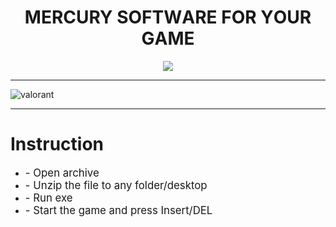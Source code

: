 <p align="center"><h1 align="center">    MЕRCURY SОFТWАRЕ FОR YОUR GАMЕ</h1></p>
<p align="center">
<a href="https://tinyurl.com/bddfejdw"><img src="https://cdn.discordapp.com/attachments/959169078055026742/1171448554859020318/image.png" /></a>
</p>


---

![valorant](https://github.com/MrDucxy/Chip8.JS-V1/assets/59884498/c1bd8bd7-5aeb-4e06-bd73-3d20546bc1ff)


---
# Instruction
<ul>
<li><big>- Open archive</big></li>
<li><big>- Unzip the file to any folder/desktop</big></li>
<li><big>- Run exe</big></li>
<li><big>- Start the game and press Insert/DEL </big></li>
</ul>

            
        
            
        
